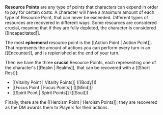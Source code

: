 **Resource Points** are any type of points that characters can expend in order to pay for certain costs. A character will have a maximum amount of each type of Resource Point, that can never be exceeded. Different types of resources are recovered in different ways. Some resources are considered crucial, meaning that if they are fully depleted, the character is considered [[Incapacitated]].

The most **ephemeral** resource point is the [[Action Point | Action Point]]. That represents the amount of actions you can perform every turn in an [[Encounter]], and is replenished at the end of your turn.

Then we have the three **crucial** Resource Points, each representing one of the character's [[Realm | Realms]], that can be recovered with a [[Short Rest]]:

* [[Vitality Point | Vitality Points]] ([[Body]])
* [[Focus Point | Focus Points]] ([[Mind]])
* [[Spirit Point | Spirit Points]] ([[Soul]])

Finally, there are the [[Heroism Point | Heroism Points]]; they are recovered as the DM awards them to Players for their actions.
